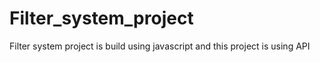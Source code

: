 # Filter_system_project
 Filter system project is build using javascript and this project is using API 
